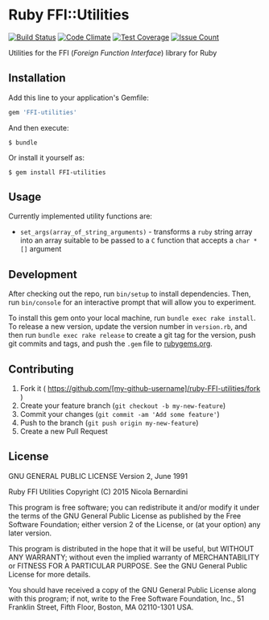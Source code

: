 # Ruby FFI::Utilities

[![Build Status](https://travis-ci.org/nicb/ruby-FFI-utilities.svg?branch=master)](https://travis-ci.org/nicb/ruby-FFI-utilities)
[![Code Climate](https://codeclimate.com/github/nicb/ruby-FFI-utilities/badges/gpa.svg)](https://codeclimate.com/github/nicb/ruby-FFI-utilities)
[![Test Coverage](https://codeclimate.com/github/nicb/ruby-FFI-utilities/badges/coverage.svg)](https://codeclimate.com/github/nicb/ruby-FFI-utilities/coverage)
[![Issue Count](https://codeclimate.com/github/nicb/ruby-FFI-utilities/badges/issue_count.svg)](https://codeclimate.com/github/nicb/ruby-FFI-utilities)

Utilities for the FFI (*Foreign Function Interface*) library for Ruby

## Installation

Add this line to your application's Gemfile:

```ruby
gem 'FFI-utilities'
```

And then execute:

    $ bundle

Or install it yourself as:

    $ gem install FFI-utilities

## Usage

Currently implemented utility functions are:

* `set_args(array_of_string_arguments)` - transforms a `ruby` string array
  into an array suitable to be passed to a `C` function that accepts a `char *[]` argument

## Development

After checking out the repo, run `bin/setup` to install dependencies. Then, run `bin/console` for an interactive prompt that will allow you to experiment.

To install this gem onto your local machine, run `bundle exec rake install`. To release a new version, update the version number in `version.rb`, and then run `bundle exec rake release` to create a git tag for the version, push git commits and tags, and push the `.gem` file to [rubygems.org](https://rubygems.org).

## Contributing

1. Fork it ( https://github.com/[my-github-username]/ruby-FFI-utilities/fork )
2. Create your feature branch (`git checkout -b my-new-feature`)
3. Commit your changes (`git commit -am 'Add some feature'`)
4. Push to the branch (`git push origin my-new-feature`)
5. Create a new Pull Request

## License

  GNU GENERAL PUBLIC LICENSE
  Version 2, June 1991

  Ruby FFI Utilities
  Copyright (C) 2015 Nicola Bernardini

  This program is free software; you can redistribute it and/or modify
  it under the terms of the GNU General Public License as published by
  the Free Software Foundation; either version 2 of the License, or
  (at your option) any later version.

  This program is distributed in the hope that it will be useful,
  but WITHOUT ANY WARRANTY; without even the implied warranty of
  MERCHANTABILITY or FITNESS FOR A PARTICULAR PURPOSE.  See the
  GNU General Public License for more details.

  You should have received a copy of the GNU General Public License along
  with this program; if not, write to the Free Software Foundation, Inc.,
  51 Franklin Street, Fifth Floor, Boston, MA 02110-1301 USA.
